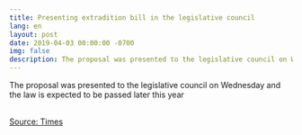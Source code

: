 ```yaml
---
title: Presenting extradition bill in the legislative council
lang: en
layout: post
date: 2019-04-03 00:00:00 -0700
img: false
description: The proposal was presented to the legislative council on Wednesday and the law is expected to be passed later this year
---
```


The proposal was presented to the legislative council on Wednesday and the law is expected to be passed later this year

<br>[Source: Times](https://time.com/5563306/hong-kong-extradition-law-china/)